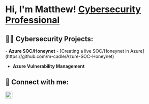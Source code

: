 <h1>Hi, I'm Matthew! <a href="https://www.linkedin.com/in/matthewcadle/" >Cybersecurity Professional</a></h1>

<h2>👨‍💻 Cybersecurity Projects:</h2>
- <b>Azure SOC/Honeynet</b>
  - [Creating a live SOC/Honeynet in Azure] (https://github.com/m-cadle/Azure-SOC-Honeynet)

- <b>Azure Vulnerability Management</b>  
  
<h2> 🤳 Connect with me:</h2>

[<img align="left" alt="MatthewCadle | LinkedIn" width="22px" src="https://cdn.jsdelivr.net/npm/simple-icons@v3/icons/linkedin.svg" />][linkedin]

[linkedin]: https://www.linkedin.com/in/matthewcadle


